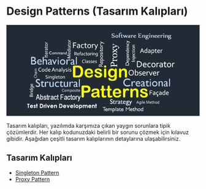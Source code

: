 # Design Patterns (Tasarım Kalıpları)

![Design Patterns](./assets/design-patterns.png)

Tasarım kalıpları, yazılımda karşımıza çıkan yaygın sorunlara tipik çözümlerdir. Her kalıp kodunuzdaki belirli bir sorunu çözmek için kılavuz gibidir. Aşağıdan çeşitli tasarım kalıplarının detaylarına ulaşabilirsiniz.

## Tasarım Kalıpları

* [Singleton Pattern](./design-patterns/singleton-pattern/README.md)
* [Proxy Pattern](./design-patterns/proxy-pattern/README.md)

